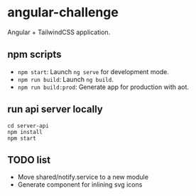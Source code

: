 # angular-challenge
Angular + TailwindCSS application.

## npm scripts
- `npm start`: Launch `ng serve` for development mode.
- `npm run build`: Launch `ng build`.
- `npm run build:prod`: Generate app for production with aot.

## run api server locally
    cd server-api
    npm install
    npm start
## TODO list
- Move shared/notify.service to a new module
- Generate component for inlining svg icons
